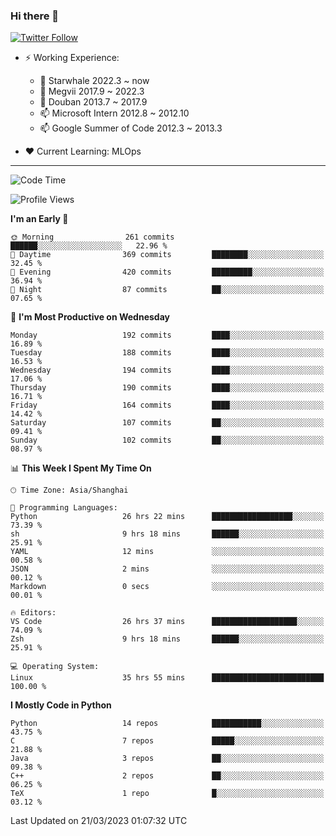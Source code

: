 ### Hi there 👋

[![Twitter Follow](https://img.shields.io/twitter/follow/tianweidut?style=social)](https://twitter.com/tianweidut)

- ⚡ Working Experience:
  - 🔭 Starwhale 2022.3 ~ now
  - 🌱 Megvii 2017.9 ~ 2022.3
  - 🌱 Douban 2013.7 ~ 2017.9
  - 📫 Microsoft Intern 2012.8 ~ 2012.10
  - 📫 Google Summer of Code 2012.3 ~ 2013.3

- ❤️ Current Learning: MLOps

---
<!--START_SECTION:waka-->
![Code Time](http://img.shields.io/badge/Code%20Time-3%2C804%20hrs%2010%20mins-blue)

![Profile Views](http://img.shields.io/badge/Profile%20Views-7-blue)

**I'm an Early 🐤** 

```text
🌞 Morning                261 commits         ██████░░░░░░░░░░░░░░░░░░░   22.96 % 
🌆 Daytime                369 commits         ████████░░░░░░░░░░░░░░░░░   32.45 % 
🌃 Evening                420 commits         █████████░░░░░░░░░░░░░░░░   36.94 % 
🌙 Night                  87 commits          ██░░░░░░░░░░░░░░░░░░░░░░░   07.65 % 
```
📅 **I'm Most Productive on Wednesday** 

```text
Monday                   192 commits         ████░░░░░░░░░░░░░░░░░░░░░   16.89 % 
Tuesday                  188 commits         ████░░░░░░░░░░░░░░░░░░░░░   16.53 % 
Wednesday                194 commits         ████░░░░░░░░░░░░░░░░░░░░░   17.06 % 
Thursday                 190 commits         ████░░░░░░░░░░░░░░░░░░░░░   16.71 % 
Friday                   164 commits         ████░░░░░░░░░░░░░░░░░░░░░   14.42 % 
Saturday                 107 commits         ██░░░░░░░░░░░░░░░░░░░░░░░   09.41 % 
Sunday                   102 commits         ██░░░░░░░░░░░░░░░░░░░░░░░   08.97 % 
```


📊 **This Week I Spent My Time On** 

```text
🕑︎ Time Zone: Asia/Shanghai

💬 Programming Languages: 
Python                   26 hrs 22 mins      ██████████████████░░░░░░░   73.39 % 
sh                       9 hrs 18 mins       ██████░░░░░░░░░░░░░░░░░░░   25.91 % 
YAML                     12 mins             ░░░░░░░░░░░░░░░░░░░░░░░░░   00.58 % 
JSON                     2 mins              ░░░░░░░░░░░░░░░░░░░░░░░░░   00.12 % 
Markdown                 0 secs              ░░░░░░░░░░░░░░░░░░░░░░░░░   00.01 % 

🔥 Editors: 
VS Code                  26 hrs 37 mins      ███████████████████░░░░░░   74.09 % 
Zsh                      9 hrs 18 mins       ██████░░░░░░░░░░░░░░░░░░░   25.91 % 

💻 Operating System: 
Linux                    35 hrs 55 mins      █████████████████████████   100.00 % 
```

**I Mostly Code in Python** 

```text
Python                   14 repos            ███████████░░░░░░░░░░░░░░   43.75 % 
C                        7 repos             █████░░░░░░░░░░░░░░░░░░░░   21.88 % 
Java                     3 repos             ██░░░░░░░░░░░░░░░░░░░░░░░   09.38 % 
C++                      2 repos             ██░░░░░░░░░░░░░░░░░░░░░░░   06.25 % 
TeX                      1 repo              █░░░░░░░░░░░░░░░░░░░░░░░░   03.12 % 
```




 Last Updated on 21/03/2023 01:07:32 UTC
<!--END_SECTION:waka-->
